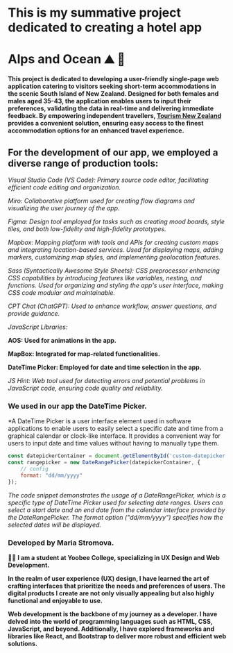# This is my summative project dedicated to creating a hotel app

# Alps and Ocean :mountain: :ocean:

**This project is dedicated to developing a user-friendly single-page web application catering to visitors seeking short-term 
accommodations in the scenic South Island of New Zealand. Designed for both females and males aged 35-43, the application enables 
users to input their preferences, validating the data in real-time and delivering immediate feedback. By empowering independent 
travellers, [Tourism New Zealand](https://www.tourismnewzealand.com) provides a convenient solution, ensuring easy access to the finest accommodation options for an 
enhanced travel experience.**


## For the development of our app, we employed a diverse range of production tools:

*Visual Studio Code (VS Code): Primary source code editor, facilitating efficient code editing and organization.*

*Miro: Collaborative platform used for creating flow diagrams and visualizing the user journey of the app.*

*Figma: Design tool employed for tasks such as creating mood boards, style tiles, and both low-fidelity and high-fidelity 
prototypes.*

*Mapbox: Mapping platform with tools and APIs for creating custom maps and integrating location-based services. 
Used for displaying maps, adding markers, customizing map styles, and implementing geolocation features.*

*Sass (Syntactically Awesome Style Sheets): CSS preprocessor enhancing CSS capabilities by introducing features like variables, 
nesting, and functions. Used for organizing and styling the app's user interface, making CSS code modular and maintainable.*

*CPT Chat (ChatGPT): Used to enhance workflow, answer questions, and provide guidance.*

*JavaScript Libraries:*

**AOS: Used for animations in the app.**

**MapBox: Integrated for map-related functionalities.**

**DateTime Picker: Employed for date and time selection in the app.**

*JS Hint: Web tool used for detecting errors and potential problems in JavaScript code, ensuring code quality and reliability.*

### We used in our app the DateTime Picker. 

*A DateTime Picker is a user interface element used in software applications to enable users to easily select a specific date 
and time from a graphical calendar or clock-like interface. It provides a convenient way for users to input date and time values 
without having to manually type them. 

```javascript
const datepickerContainer = document.getElementById('custom-datepicker');
const rangepicker = new DateRangePicker(datepickerContainer, {
    // config
    format: "dd/mm/yyyy"
});
```
*The code snippet demonstrates the usage of a DateRangePicker, which is a specific type of DateTime Picker used for selecting date ranges.
Users can select a start date and an end date from the calendar interface provided by the DateRangePicker. The format option ("dd/mm/yyyy")
specifies how the selected dates will be displayed.*

### Developed by Maria Stromova. 
:pouting_woman: **I am a student at Yoobee College, specializing in UX Design and Web Development.**

**In the realm of user experience (UX) design, I have learned the art of crafting interfaces that prioritize the needs and preferences 
of users. The digital products I create are not only visually appealing but also highly functional and enjoyable to use.**

**Web development is the backbone of my journey as a developer. I have delved into the world of programming languages such as 
HTML, CSS, JavaScript, and beyond. Additionally, I have explored frameworks and libraries like React, and Bootstrap to deliver more 
robust and efficient web solutions.**
